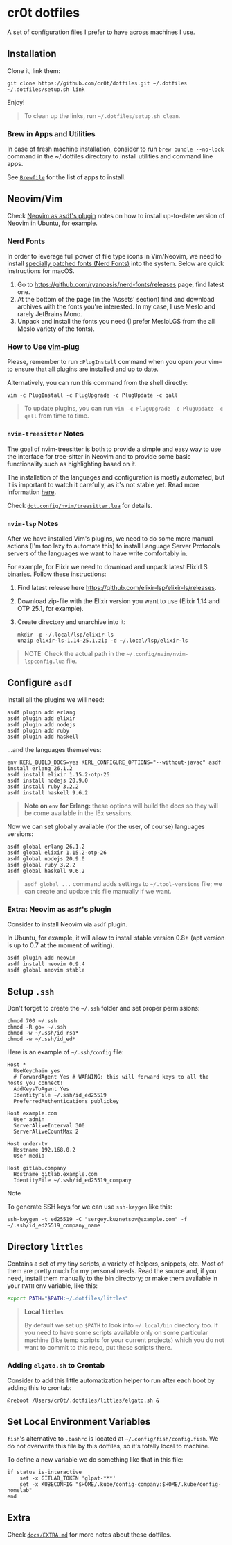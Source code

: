 # cr0t dotfiles

A set of configuration files I prefer to have across machines I use.

## Installation

Clone it, link them:

```console
git clone https://github.com/cr0t/dotfiles.git ~/.dotfiles
~/.dotfiles/setup.sh link
```

Enjoy!

> To clean up the links, run `~/.dotfiles/setup.sh clean`.

### Brew in Apps and Utilities

In case of fresh machine installation, consider to run `brew bundle --no-lock`
command in the ~/.dotfiles directory to install utilities and command line apps.

See [`Brewfile`](Brewfile) for the list of apps to install.

## Neovim/Vim

Check [Neovim as asdf's plugin](#extra-neovim-as-asdfs-plugin) notes on how to
install up-to-date version of Neovim in Ubuntu, for example.

### Nerd Fonts

In order to leverage full power of file type icons in Vim/Neovim, we need to
install [specially patched fonts (Nerd Fonts)](https://github.com/ryanoasis/nerd-fonts)
into the system. Below are quick instructions for macOS.

1. Go to https://github.com/ryanoasis/nerd-fonts/releases page, find latest one.
2. At the bottom of the page (in the 'Assets' section) find and download archives
   with the fonts you're interested. In my case, I use Meslo and rarely JetBrains Mono.
3. Unpack and install the fonts you need (I prefer MesloLGS from the all Meslo
   variety of the fonts).

### How to Use [vim-plug](https://github.com/junegunn/vim-plug)

Please, remember to run `:PlugInstall` command when you open your vim–to ensure
that all plugins are installed and up to date.

Alternatively, you can run this command from the shell directly:

```console
vim -c PlugInstall -c PlugUpgrade -c PlugUpdate -c qall
```

> To update plugins, you can run `vim -c PlugUpgrade -c PlugUpdate -c qall` from
> time to time.

### `nvim-treesitter` Notes

The goal of nvim-treesitter is both to provide a simple and easy way to use the
interface for tree-sitter in Neovim and to provide some basic functionality such
as highlighting based on it.

The installation of the languages and configuration is mostly automated, but it
is important to watch it carefully, as it's not stable yet. Read more information
[here](https://github.com/nvim-treesitter/nvim-treesitter).

Check [`dot.config/nvim/treesitter.lua`](dot.config/nvim/treesitter.lua) for details.

### `nvim-lsp` Notes

After we have installed Vim's plugins, we need to do some more manual actions
(I'm too lazy to automate this) to install Language Server Protocols servers of
the languages we want to have write comfortably in.

For example, for Elixir we need to download and unpack latest ElixirLS binaries.
Follow these instructions:

1. Find latest release here https://github.com/elixir-lsp/elixir-ls/releases.
2. Download zip-file with the Elixir version you want to use (Elixir 1.14 and
   OTP 25.1, for example).
3. Create directory and unarchive into it:

   ```console
   mkdir -p ~/.local/lsp/elixir-ls
   unzip elixir-ls-1.14-25.1.zip -d ~/.local/lsp/elixir-ls
   ```

> NOTE: Check the actual path in the `~/.config/nvim/nvim-lspconfig.lua` file.

## Configure `asdf`

Install all the plugins we will need:

```console
asdf plugin add erlang
asdf plugin add elixir
asdf plugin add nodejs
asdf plugin add ruby
asdf plugin add haskell
```

...and the languages themselves:

```console
env KERL_BUILD_DOCS=yes KERL_CONFIGURE_OPTIONS="--without-javac" asdf install erlang 26.1.2
asdf install elixir 1.15.2-otp-26
asdf install nodejs 20.9.0
asdf install ruby 3.2.2
asdf install haskell 9.6.2
```

> **Note on `env` for Erlang:** these options will build the docs so they will be come available in
> the IEx sessions.

Now we can set globally available (for the user, of course) languages versions:

```console
asdf global erlang 26.1.2
asdf global elixir 1.15.2-otp-26
asdf global nodejs 20.9.0
asdf global ruby 3.2.2
asdf global haskell 9.6.2
```

> `asdf global ...` command adds settings to `~/.tool-versions` file; we can create
> and update this file manually if we want.

### Extra: Neovim as `asdf`'s plugin

Consider to install Neovim via `asdf` plugin.

In Ubuntu, for example, it will allow to install stable version 0.8+ (apt
version is up to 0.7 at the moment of writing).

```console
asdf plugin add neovim
asdf install neovim 0.9.4
asdf global neovim stable
```

## Setup `.ssh`

Don't forget to create the `~/.ssh` folder and set proper permissions:

```console
chmod 700 ~/.ssh
chmod -R go= ~/.ssh
chmod -w ~/.ssh/id_rsa*
chmod -w ~/.ssh/id_ed*
```

Here is an example of `~/.ssh/config` file:

```text
Host *
  UseKeychain yes
  # ForwardAgent Yes # WARNING: this will forward keys to all the hosts you connect!
  AddKeysToAgent Yes
  IdentityFile ~/.ssh/id_ed25519
  PreferredAuthentications publickey

Host example.com
  User admin
  ServerAliveInterval 300
  ServerAliveCountMax 2

Host under-tv
  Hostname 192.168.0.2
  User media

Host gitlab.company
  Hostname gitlab.example.com
  IdentityFile ~/.ssh/id_ed25519_company
```

> [!note]
>
> To generate SSH keys for we can use `ssh-keygen` like this:
>
> `ssh-keygen -t ed25519 -C "sergey.kuznetsov@example.com" -f ~/.ssh/id_ed25519_company_name`

## Directory `littles`

Contains a set of my tiny scripts, a variety of helpers, snippets, etc. Most of
them are pretty much for my personal needs. Read the source and, if you need,
install them manually to the bin directory; or make them available in your
`PATH` env variable, like this:

```bash
export PATH="$PATH:~/.dotfiles/littles"
```

> **Local `littles`**
>
> By default we set up `$PATH` to look into `~/.local/bin` directory too. If
> you need to have some scripts available only on some particular machine (like
> temp scripts for your current projects) which you do not want to commit to
> this repo, put these scripts there.

### Adding `elgato.sh` to Crontab

Consider to add this little automatization helper to run after each boot by
adding this to crontab:

```text
@reboot /Users/cr0t/.dotfiles/littles/elgato.sh &
```

## Set Local Environment Variables

`fish`'s alternative to `.bashrc` is located at `~/.config/fish/config.fish`.
We do not overwrite this file by this dotfiles, so it's totally local to machine.

To define a new variable we do something like that in this file:

```fish
if status is-interactive
    set -x GITLAB_TOKEN 'glpat-***'
    set -x KUBECONFIG "$HOME/.kube/config-company:$HOME/.kube/config-homelab"
end
```

## Extra

Check [`docs/EXTRA.md`](docs/EXTRA.md) for more notes about these dotfiles.
